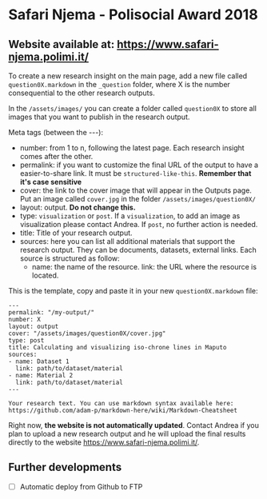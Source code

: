 # Safari Njema - Polisocial Award 2018
## Website available at: https://www.safari-njema.polimi.it/

To create a new research insight on the main page, add a new file called `question0X.markdown` in the `_question` folder, where X is the number consequential to the other research outputs.

In the `/assets/images/` you can create a folder called `question0X` to store all images that you want to publish in the research output.

Meta tags (between the ---):
- number: from 1 to n, following the latest page. Each research insight comes after the other.
- permalink: if you want to customize the final URL of the output to have a easier-to-share link. It must be `structured-like-this`. **Remember that it's case sensitive**
- cover: the link to the cover image that will appear in the Outputs page. Put an image called `cover.jpg` in the folder `/assets/images/question0X/`
- layout: output. **Do not change this.**
- type: `visualization` or `post`. If a `visualization`, to add an image as visualization please contact Andrea. If `post`, no further action is needed.
- title: Title of your research output.
- sources: here you can list all additional materials that support the research output. They can be documents, datasets, external links. Each source is structured as follow:
  - name: the name of the resource.
    link: the URL where the resource is located. 

This is the template, copy and paste it in your new `question0X.markdown` file:

```
---
permalink: "/my-output/"
number: X
layout: output
cover: "/assets/images/question0X/cover.jpg"
type: post
title: Calculating and visualizing iso-chrone lines in Maputo
sources: 
- name: Dataset 1
  link: path/to/dataset/material
- name: Material 2
  link: path/to/dataset/material
---

Your research text. You can use markdown syntax available here: https://github.com/adam-p/markdown-here/wiki/Markdown-Cheatsheet
```

Right now, **the website is not automatically updated**. Contact Andrea if you plan to upload a new research output and he will upload the final results directly to the website https://www.safari-njema.polimi.it/.

## Further developments
- [ ] Automatic deploy from Github to FTP
